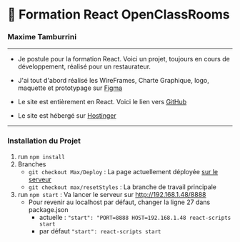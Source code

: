 # 👋 Formation React OpenClassRooms
### Maxime Tamburrini

---

*  Je postule pour la formation React. Voici un projet, toujours en cours de développement, réalisé pour un restaurateur.

* J'ai tout d'abord réalisé les WireFrames, Charte Graphique, logo, maquette et prototypage sur [Figma](https://www.figma.com/file/w9B1WSITFZaVE2KtCO4yIV/Sestini-pizza.fr?node-id=0%3A1)

* Le site est entièrement en React. Voici le lien vers [GitHub](https://github.com/maxiim3/sestini-pizza.fr)

* Le site est hébergé sur [Hostinger](https://www.hostinger.com/)
---

### Installation du Projet


1. run `npm install`
2. Branches
    * `git checkout Max/Deploy` : La page actuellement déployée [sur le serveur](http://sestini-pizza.fr)
    * `git checkout max/resetStyles` : La branche de travail principale
3. run `npm start` : Va lancer le serveur sur http://192.168.1.48/8888
    * Pour revenir au localhost par défaut, changer la ligne 27 dans package.json
        * actuelle : `"start": "PORT=8888 HOST=192.168.1.48 react-scripts start`
        * par défaut `"start": react-scripts start`



